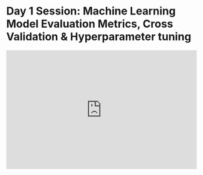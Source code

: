 <h1>Day 1 Session: Machine Learning Model Evaluation Metrics, Cross Validation & Hyperparameter tuning</h1>
<iframe width="100%" height="315" src="https://www.youtube.com/embed/r9BSMBXyoFk?list=PLKub218pIBvER9BC5wK6FH8YhmTtsZN2G" title="YouTube video player" frameborder="0" allow="accelerometer; autoplay; clipboard-write; encrypted-media; gyroscope; picture-in-picture" allowfullscreen></iframe>